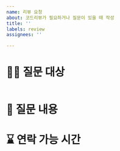 ```yaml
---
name: 리뷰 요청
about: 코드리뷰가 필요하거나 질문이 있을 때 작성
title: ''
labels: review
assignees: ''

---
```


<!-- 
궁금하면 슬랙에 올려도 되지만, 리뷰 기록을 남겨두면 나중에 찾기 편하니까 사용해보도록 합시다.
이 이슈는 아래를 지키도록 합시다.

1. Assignees 을 반드시 적어둡니다.
2. 연락이 언제 가능한지, 언제 봐줬으면 좋겠는지 적읍시다.
 -->

# 🤷‍♀️ 질문 대상
<!-- 질문하려는 코드나,  화면 캡쳐 등을 넣어둡니다. -->
<!-- 귀찮으면 안 하고 바로 연락해서 질문 때립니다. -->

```jsx

```

# 👀 질문 내용
<!-- 동작이 안 되거나 궁금한 것이 있으면 자유롭게 토의! -->

# ⌛ 연락 가능 시간
<!-- 질문에 대한 답변으로 슬랙콜을 하든지, 오프라인으로 만나든지 합니다. -->
<!-- 무슨 요일 몇 시에 가능한지 적어둡니다. -->
